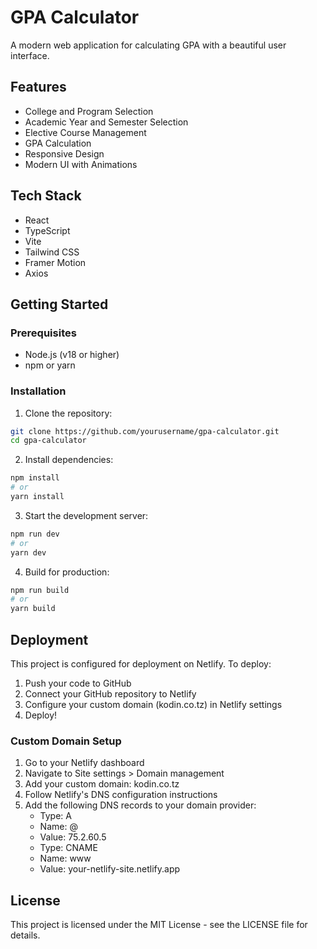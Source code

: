 # GPA Calculator

A modern web application for calculating GPA with a beautiful user interface.

## Features

- College and Program Selection
- Academic Year and Semester Selection
- Elective Course Management
- GPA Calculation
- Responsive Design
- Modern UI with Animations

## Tech Stack

- React
- TypeScript
- Vite
- Tailwind CSS
- Framer Motion
- Axios

## Getting Started

### Prerequisites

- Node.js (v18 or higher)
- npm or yarn

### Installation

1. Clone the repository:
```bash
git clone https://github.com/yourusername/gpa-calculator.git
cd gpa-calculator
```

2. Install dependencies:
```bash
npm install
# or
yarn install
```

3. Start the development server:
```bash
npm run dev
# or
yarn dev
```

4. Build for production:
```bash
npm run build
# or
yarn build
```

## Deployment

This project is configured for deployment on Netlify. To deploy:

1. Push your code to GitHub
2. Connect your GitHub repository to Netlify
3. Configure your custom domain (kodin.co.tz) in Netlify settings
4. Deploy!

### Custom Domain Setup

1. Go to your Netlify dashboard
2. Navigate to Site settings > Domain management
3. Add your custom domain: kodin.co.tz
4. Follow Netlify's DNS configuration instructions
5. Add the following DNS records to your domain provider:
   - Type: A
   - Name: @
   - Value: 75.2.60.5
   - Type: CNAME
   - Name: www
   - Value: your-netlify-site.netlify.app

## License

This project is licensed under the MIT License - see the LICENSE file for details.
